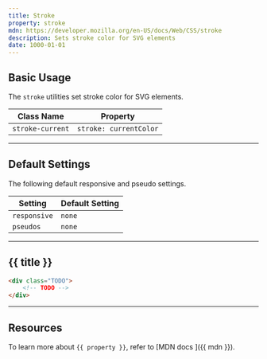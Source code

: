```yaml
---
title: Stroke
property: stroke
mdn: https://developer.mozilla.org/en-US/docs/Web/CSS/stroke
description: Sets stroke color for SVG elements
date: 1000-01-01
---
```


## Basic Usage

The `stroke` utilities set stroke color for SVG elements.

| Class Name       | Property               |
| ---------------- | ---------------------- |
| `stroke-current` | `stroke: currentColor` |

---

## Default Settings

The following default responsive and pseudo settings.

| Setting      | Default Setting |
| ------------ | --------------- |
| `responsive` | `none`          |
| `pseudos`    | `none`          |

---

## {{ title }}

<div class="bg-silver-200 p-20 h-256 radius-md flex flex-wrap align-content-center">
  <!-- ... -->
</div>

```html
<div class="TODO">
	<!-- TODO -->
</div>
```

---

## Resources

To learn more about `{{ property }}`, refer to [MDN docs <i class="far fa-external-link ml-6"></i>]({{ mdn }}).
